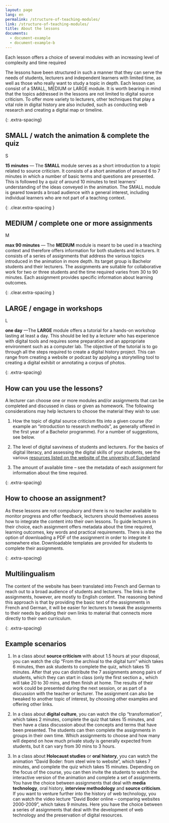 ```yaml
---
layout: page
lang: en
permalink: /structure-of-teaching-modules/
link: /structure-of-teaching-modules/
title: About the lessons
documents:
  - document-example
  - document-example-b
---
```


Each lesson offers a choice of several modules with an increasing level of complexity and time required

<!-- more -->


The lessons have been structured in such a manner that they can serve the needs of students, lecturers and independent learners with limited time, as well as those who really want to study a topic in depth. Each lesson can consist of a SMALL, MEDIUM or LARGE module.
It is worth bearing in mind that the topics addressed in the lessons are not limited to digital source criticism. To offer more variety to lecturers, other techniques that play a vital role in digital history are also included, such as conducting web research and creating a digital map or timeline. 


{: .extra-spacing}
## SMALL / watch the animation & complete the quiz

<div class='component--size big float-left mr-3 ml-2 mt-2 mb-2'>S</div>

**15 minutes** &mdash; The **SMALL** module serves as a short introduction to a topic related to source criticism. It consists of a short animation of around 6 to 7 minutes in which a number of basic terms and questions are presented. This is followed by a quiz of around 10 minutes to test learners’ understanding of the ideas conveyed in the animation. The SMALL module is geared towards a broad audience with a general interest, including individual learners who are not part of a teaching context.

{: .clear.extra-spacing }
## MEDIUM / complete one or more assignments

<div class='component--size big size-medium float-left mr-3 ml-2 mt-2 mb-2'>M</div>

**max 90 minutes** &mdash; The **MEDIUM** module is meant to be used in a teaching context and therefore offers information for both students and lecturers. It consists of a series of assignments that address the various topics introduced in the animation in more depth. Its target group is Bachelor students and their lecturers. The assignments are suitable for collaborative work for two or three students and the time required varies from 30 to 90 minutes. Each assignment provides specific information about learning outcomes.

{: .clear.extra-spacing }
## LARGE / engage in workshops

<div class='component--size big size-large float-left mr-3 ml-2 mt-2 mb-2'>L</div>


**one day** &mdash;The **LARGE** module offers a tutorial for a hands-on workshop lasting at least a day. This should be led by a lecturer who has experience with digital tools and requires some preparation and an appropriate environment such as a computer lab. The objective of the tutorial is to go through all the steps required to create a digital history project. This can range from creating a website or podcast by applying a storytelling tool to creating a digital exhibit or annotating a corpus of photos.

{: .extra-spacing}
## How can you use the lessons?

A lecturer can choose one or more modules and/or assignments that can be completed and discussed in class or given as homework. The following considerations may help lecturers to choose the material they wish to use:

1. How the topic of digital source criticism fits into a given course (for example an “introduction to research methods”, as generally offered in the first year of a Bachelor programme). For a number of suggestions, see below. 

2. The level of digital savviness of students and lecturers. For the basics of digital literacy, and assessing the digital skills of your students, see the various [resources listed on the website of the university of Sunderland](https://canvas.sunderland.ac.uk/courses/3/pages/digital-literacy) 

3. The amount of available time – see the metadata of each assignment for information about the time required.

{: .extra-spacing}
## How to choose an assignment?

As these lessons are not compulsory and there is no teacher available to monitor progress and offer feedback, lecturers should themselves assess how to integrate the content into their own lessons. To guide lecturers in their choice, each assignment offers metadata about the time required, learning outcomes, key words and practical requirements. There is also the option of downloading a PDF of the assignment in order to integrate it somewhere else. Downloadable templates are provided for students to complete their assignments.


{: .extra-spacing}
## Multilingualism

The content of the website has been translated into French and German to reach out to a broad audience of students and lecturers. The links in the assignments, however, are mostly to English content. The reasoning behind this approach is that by providing the basic text of the assignments in French and German, it will be easier for lecturers to tweak the assignments to their needs by adding their own links to material that connects more directly to their own curriculum. 


{: .extra-spacing}
## Example scenarios

1. In a class about **source criticism** with about 1.5 hours at your disposal, you can watch the clip “From the archival to the digital turn” which takes 6 minutes, then ask students to complete the quiz, which takes 15 minutes. After that you can distribute the 7 assignments among pairs of students, which they can start in class (only the first section a., which will take 20 to 30 mins, and then finish at home. The results of their work could be presented during the next session, or as part of a discussion with the teacher or lecturer. The assignment can also be tweaked to another topic of interest, by choosing other examples and offering other links. 

2.	In a class about **digital culture**, you can watch the clip “transformation”, which takes 2 minutes, complete the quiz that takes 15 minutes, and then have a class discussion about the concepts and terms that have been presented. The students can then complete the assignments in groups in their own time. Which assignments to choose and how many will depend on how much private study is generally expected from students, but it can vary from 30 mins to 3 hours.

3.	In a class about **Holocaust studies** or **oral history**, you can watch the animation “David Boder: from steel wire to website”, which takes 7 minutes, and complete the quiz which takes 15 minutes. Depending on the focus of the course, you can then invite the students to watch the interactive version of the animation and complete a set of assignments. You have the choice between assignments that deal with **media technology**, oral history, **interview methodology** and **source criticism**. If you want to venture further into the history of web technology, you can watch the video lecture “David Boder online – comparing websites 2000-2009”, which takes 9 minutes. Here you have the choice between a series of assignments that deal with the development of web technology and the preservation of digital resources.




